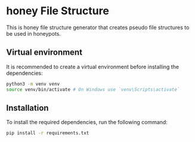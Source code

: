 # honey File Structure

This is honey file structure generator that creates pseudo file structures to be used in honeypots.

## Virtual environment
It is recommended to create a virtual environment before installing the dependencies:

```bash
python3 -m venv venv
source venv/bin/activate # On Windows use `venv\Scripts\activate`
```

## Installation

To install the required dependencies, run the following command:

```bash
pip install -r requirements.txt 
```
